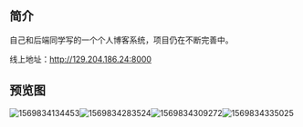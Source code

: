 ## 简介

自己和后端同学写的一个个人博客系统，项目仍在不断完善中。

线上地址：http://129.204.186.24:8000

## 预览图

![1569834134453](C:\Users\Zihan\AppData\Roaming\Typora\typora-user-images\1569834134453.png)![1569834283524](C:\Users\Zihan\AppData\Roaming\Typora\typora-user-images\1569834283524.png)![1569834309272](C:\Users\Zihan\AppData\Roaming\Typora\typora-user-images\1569834309272.png)![1569834335025](C:\Users\Zihan\AppData\Roaming\Typora\typora-user-images\1569834335025.png)